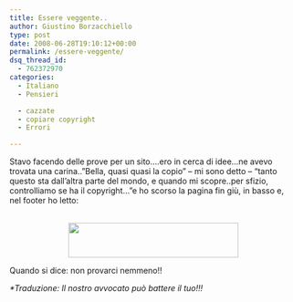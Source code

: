 ```yaml
---
title: Essere veggente..
author: Giustino Borzacchiello
type: post
date: 2008-06-28T19:10:12+00:00
permalink: /essere-veggente/
dsq_thread_id:
  - 762372970
categories:
  - Italiano
  - Pensieri

  - cazzate
  - copiare copyright
  - Errori

---
```

<p style="text-align: left;">
  Stavo facendo delle prove per un sito&#8230;.ero in cerca di idee&#8230;ne avevo trovata una carina..&#8221;Bella, quasi quasi la copio&#8221; &#8211; mi sono detto &#8211; &#8220;tanto questo sta dall&#8217;altra parte del mondo, e quando mi scopre..per sfizio, controlliamo se ha il copyright&#8230;&#8221;e ho scorso la pagina fin giù, in basso e, nel footer ho letto:
</p>

<p style="text-align: center;">
  <a href="http://giustino.blog/wp-content/uploads/2008/06/lawyer.png"><br /> </a><a href="https://i2.wp.com/giustino.blog/wp-content/uploads/2008/06/lawyer.png"><img class="aligncenter size-full wp-image-462" title="lawyer" src="https://i2.wp.com/giustino.blog/wp-content/uploads/2008/06/lawyer.png?resize=298%2C61" alt="" width="298" height="61" data-recalc-dims="1" /></a>
</p>

Quando si dice: non provarci nemmeno!!

_*Traduzione: Il nostro avvocato può battere il tuo!!!_